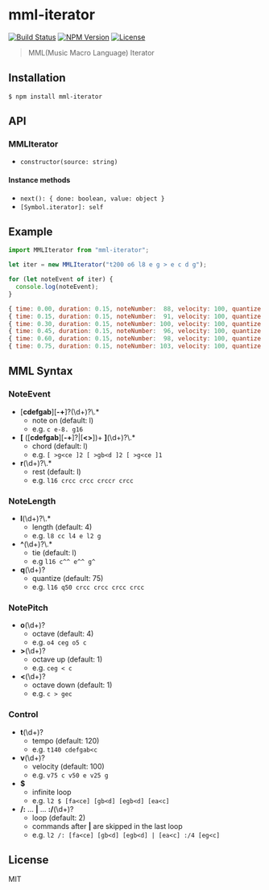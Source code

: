 # mml-iterator
[![Build Status](http://img.shields.io/travis/mohayonao/mml-iterator.svg?style=flat-square)](https://travis-ci.org/mohayonao/mml-iterator)
[![NPM Version](http://img.shields.io/npm/v/mml-iterator.svg?style=flat-square)](https://www.npmjs.org/package/mml-iterator)
[![License](http://img.shields.io/badge/license-MIT-brightgreen.svg?style=flat-square)](http://mohayonao.mit-license.org/)

> MML(Music Macro Language) Iterator

## Installation

```
$ npm install mml-iterator
```

## API
### MMLIterator
- `constructor(source: string)`

#### Instance methods
- `next(): { done: boolean, value: object }`
- `[Symbol.iterator]: self`

## Example

```js
import MMLIterator from "mml-iterator";

let iter = new MMLIterator("t200 o6 l8 e g > e c d g");

for (let noteEvent of iter) {
  console.log(noteEvent);
}
```

```js
{ time: 0.00, duration: 0.15, noteNumber:  88, velocity: 100, quantize: 75 }
{ time: 0.15, duration: 0.15, noteNumber:  91, velocity: 100, quantize: 75 }
{ time: 0.30, duration: 0.15, noteNumber: 100, velocity: 100, quantize: 75 }
{ time: 0.45, duration: 0.15, noteNumber:  96, velocity: 100, quantize: 75 }
{ time: 0.60, duration: 0.15, noteNumber:  98, velocity: 100, quantize: 75 }
{ time: 0.75, duration: 0.15, noteNumber: 103, velocity: 100, quantize: 75 }
```

## MML Syntax
### NoteEvent
- [__cdefgab__][__-+__]?(\\d+)?\\.*
  - note on (default: l)
  - e.g. `c e-8. g16`
- __[__ ([__cdefgab__][__-+__]?|[__<>__])+ __]__(\\d+)?\\.*
  - chord (default: l)
  - e.g. `[ >g<ce ]2 [ >gb<d ]2 [ >g<ce ]1`
- __r__(\\d+)?\\.*
  - rest (default: l)
  - e.g. `l16 crcc crcc crccr crcc`

### NoteLength
- __l__(\\d+)?\\.*
  - length (default: 4)
  - e.g. `l8 cc l4 e l2 g`
- __^__(\\d+)?\\.*
  - tie (default: l)
  - e.g `l16 c^^ e^^ g^`
- __q__(\\d+)?
  - quantize (default: 75)
  - e.g. `l16 q50 crcc crcc crcc crcc`

### NotePitch
- __o__(\\d+)?
  - octave (default: 4)
  - e.g. `o4 ceg o5 c`
- __>__(\\d+)?
  - octave up (default: 1)
  - e.g. `ceg < c`
- __<__(\\d+)?
  - octave down (default: 1)
  - e.g. `c > gec`

### Control
- __t__(\\d+)?
  - tempo (default: 120)
  - e.g. `t140 cdefgab<c`
- __v__(\\d+)?
  - velocity (default: 100)
  - e.g. `v75 c v50 e v25 g`
- __$__
  - infinite loop
  - e.g. `l2 $ [fa<ce] [gb<d] [egb<d] [ea<c]`
- __/:__ ... __|__ ... __:/__(\\d+)?
  - loop (default: 2)
  - commands after __|__ are skipped in the last loop
  - e.g. `l2 /: [fa<ce] [gb<d] [egb<d] | [ea<c] :/4 [eg<c]`

## License

MIT
